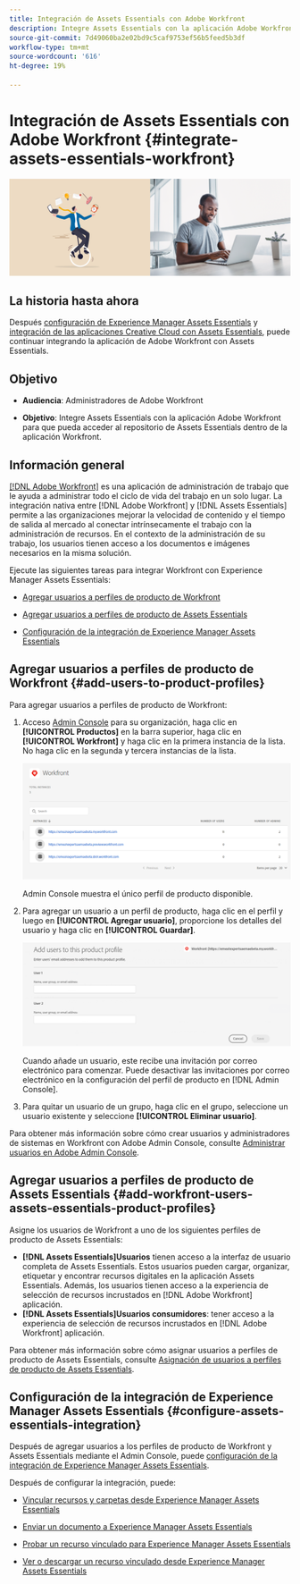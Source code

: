 ```yaml
---
title: Integración de Assets Essentials con Adobe Workfront
description: Integre Assets Essentials con la aplicación Adobe Workfront para que pueda acceder al repositorio de Assets Essentials dentro de la aplicación Workfront.
source-git-commit: 7d49060ba2e02bd9c5caf9753ef56b5feed5b3df
workflow-type: tm+mt
source-wordcount: '616'
ht-degree: 19%

---
```



# Integración de Assets Essentials con Adobe Workfront {#integrate-assets-essentials-workfront}

![Preferencia para cambiar el tema oscuro y el claro](assets/cce-workfront.png)

## La historia hasta ahora

Después [configuración de Experience Manager Assets Essentials](adminster-aem-assets-essentials.md) y [integración de las aplicaciones Creative Cloud con Assets Essentials](integrate-assets-essentials-creative-cloud.md), puede continuar integrando la aplicación de Adobe Workfront con Assets Essentials.

## Objetivo

* **Audiencia**: Administradores de Adobe Workfront

* **Objetivo**: Integre Assets Essentials con la aplicación Adobe Workfront para que pueda acceder al repositorio de Assets Essentials dentro de la aplicación Workfront.

## Información general

[[!DNL Adobe Workfront]](https://www.workfront.com/) es una aplicación de administración de trabajo que le ayuda a administrar todo el ciclo de vida del trabajo en un solo lugar. La integración nativa entre [!DNL Adobe Workfront] y [!DNL Assets Essentials] permite a las organizaciones mejorar la velocidad de contenido y el tiempo de salida al mercado al conectar intrínsecamente el trabajo con la administración de recursos. En el contexto de la administración de su trabajo, los usuarios tienen acceso a los documentos e imágenes necesarios en la misma solución.

Ejecute las siguientes tareas para integrar Workfront con Experience Manager Assets Essentials:

* [Agregar usuarios a perfiles de producto de Workfront](#add-users-to-product-profiles)

* [Agregar usuarios a perfiles de producto de Assets Essentials](#add-workfront-users-assets-essentials-product-profiles)

* [Configuración de la integración de Experience Manager Assets Essentials](#configure-assets-essentials-integration)

## Agregar usuarios a perfiles de producto de Workfront {#add-users-to-product-profiles}

Para agregar usuarios a perfiles de producto de Workfront:

1. Acceso [Admin Console](https://adminconsole.adobe.com) para su organización, haga clic en **[!UICONTROL Productos]** en la barra superior, haga clic en **[!UICONTROL Workfront]** y haga clic en la primera instancia de la lista. No haga clic en la segunda y tercera instancias de la lista.

   ![Perfil de administrador de Admin Console](assets/workfront-instances.png)

   Admin Console muestra el único perfil de producto disponible.

1. Para agregar un usuario a un perfil de producto, haga clic en el perfil y luego en **[!UICONTROL Agregar usuario]**, proporcione los detalles del usuario y haga clic en **[!UICONTROL Guardar]**.

   ![Adición de perfil de administrador de usuarios](assets/add-users-workfront.png)

   Cuando añade un usuario, este recibe una invitación por correo electrónico para comenzar. Puede desactivar las invitaciones por correo electrónico en la configuración del perfil de producto en [!DNL Admin Console].

1. Para quitar un usuario de un grupo, haga clic en el grupo, seleccione un usuario existente y seleccione **[!UICONTROL Eliminar usuario]**.

Para obtener más información sobre cómo crear usuarios y administradores de sistemas en Workfront con Adobe Admin Console, consulte [Administrar usuarios en Adobe Admin Console](https://one.workfront.com/s/document-item?bundleId=the-new-workfront-experience&amp;topicId=Content%2FAdministration_and_Setup%2FAdd_users%2FCreate_and_manage_users%2Fadmin-console.htm&amp;_LANG=enus).

## Agregar usuarios a perfiles de producto de Assets Essentials {#add-workfront-users-assets-essentials-product-profiles}

Asigne los usuarios de Workfront a uno de los siguientes perfiles de producto de Assets Essentials:

* **[!DNL Assets Essentials]Usuarios** tienen acceso a la interfaz de usuario completa de Assets Essentials. Estos usuarios pueden cargar, organizar, etiquetar y encontrar recursos digitales en la aplicación Assets Essentials. Además, los usuarios tienen acceso a la experiencia de selección de recursos incrustados en [!DNL Adobe Workfront] aplicación.
* **[!DNL Assets Essentials]Usuarios consumidores**: tener acceso a la experiencia de selección de recursos incrustados en [!DNL Adobe Workfront] aplicación.

Para obtener más información sobre cómo asignar usuarios a perfiles de producto de Assets Essentials, consulte [Asignación de usuarios a perfiles de producto de Assets Essentials](adminster-aem-assets-essentials.md#add-users-to-product-profiles).

## Configuración de la integración de Experience Manager Assets Essentials {#configure-assets-essentials-integration}

Después de agregar usuarios a los perfiles de producto de Workfront y Assets Essentials mediante el Admin Console, puede [configuración de la integración de Experience Manager Assets Essentials](https://one.workfront.com/s/document-item?bundleId=the-new-workfront-experience&amp;topicId=Content%2FDocuments%2FAdobe_Workfront_for_Experience_Manager_Assets_Essentials%2F_workfront-for-aem-asset-essentials.htm).

Después de configurar la integración, puede:

* [Vincular recursos y carpetas desde Experience Manager Assets Essentials](https://one.workfront.com/s/document-item?bundleId=the-new-workfront-experience&amp;topicId=Content%2FDocuments%2FAdobe_Workfront_for_Experience_Manager_Assets_Essentials%2Flink-to-aem.htm&amp;_LANG=enus)

* [Enviar un documento a Experience Manager Assets Essentials](https://one.workfront.com/s/document-item?bundleId=the-new-workfront-experience&amp;topicId=Content%2FDocuments%2FAdobe_Workfront_for_Experience_Manager_Assets_Essentials%2Fsend-to-aem.htm&amp;_LANG=enus)

* [Probar un recurso vinculado para Experience Manager Assets Essentials](https://one.workfront.com/s/document-item?bundleId=the-new-workfront-experience&amp;topicId=Content%2FDocuments%2FAdobe_Workfront_for_Experience_Manager_Assets_Essentials%2Fproof-linked-asset-aem.htm)

* [Ver o descargar un recurso vinculado desde Experience Manager Assets Essentials](https://one.workfront.com/s/document-item?bundleId=the-new-workfront-experience&amp;topicId=Content%2FDocuments%2FAdobe_Workfront_for_Experience_Manager_Assets_Essentials%2Fview-download-asset.htm)
